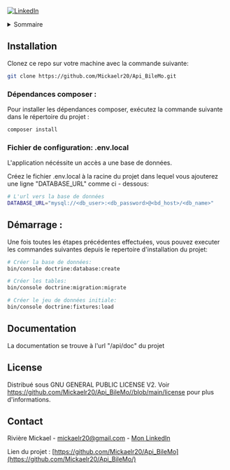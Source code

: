 [![LinkedIn][linkedin-shield]][linkedin-url]

<!-- TABLE OF CONTENTS -->
<details>
  <summary>Sommaire</summary>
  <ol>
    <li><a href="#installation">Installation</a></li>
    <li><a href="#demarrage">Démarrage</a></li>
    <li><a href="#documentation">Documentation</a></li>
    <li><a href="#license">Licence</a></li>
    <li><a href="#contact">Contact</a></li>
  </ol>
</details>

<!-- INSTALLATION -->

## Installation

Clonez ce repo sur votre machine avec la commande suivante:
```sh
git clone https://github.com/Mickaelr20/Api_BileMo.git
```

### Dépendances composer :

Pour installer les dépendances composer, exécutez la commande suivante dans le répertoire du projet :
```sh
composer install
```

### Fichier de configuration: .env.local

L'application nécéssite un accès a une base de données.

Créez le fichier .env.local à la racine du projet dans lequel vous ajouterez une ligne "DATABASE_URL" comme ci - dessous:

```sh
# L'url vers la base de données
DATABASE_URL="mysql://<db_user>:<db_password>@<bd_host>/<db_name>"
```

## Démarrage :

Une fois toutes les étapes précédentes effectuées, vous pouvez executer les commandes suivantes depuis le repertoire d'installation du projet:

```sh
# Créer la base de données:
bin/console doctrine:database:create

# Créer les tables:
bin/console doctrine:migration:migrate

# Créer le jeu de données initiale:
bin/console doctrine:fixtures:load
```

<!-- DOCUMENTATION -->

## Documentation

La documentation se trouve à l'url "/api/doc" du projet

<!-- LICENSE -->

## License

Distribué sous GNU GENERAL PUBLIC LICENSE V2. Voir https://github.com/Mickaelr20/Api_BileMo//blob/main/license pour plus d'informations.

<!-- CONTACT -->

## Contact

Rivière Mickael - mickaelr20@gmail.com - [Mon LinkedIn][linkedin-url]

Lien du projet : [https://github.com/Mickaelr20/Api_BileMo](https://github.com/Mickaelr20/Api_BileMo/)

<!-- MARKDOWN LINKS & IMAGES -->
[linkedin-shield]: https://img.shields.io/badge/-LinkedIn-black.svg?logo=linkedin&colorB=555
[linkedin-url]: https://www.linkedin.com/in/mickael-riviere-s/